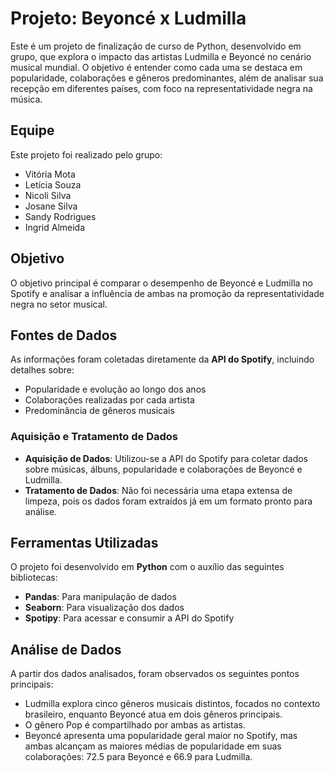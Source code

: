 # Projeto: Beyoncé x Ludmilla

Este é um projeto de finalização de curso de Python, desenvolvido em grupo, que explora o impacto das artistas Ludmilla e Beyoncé no cenário musical mundial. O objetivo é entender como cada uma se destaca em popularidade, colaborações e gêneros predominantes, além de analisar sua recepção em diferentes países, com foco na representatividade negra na música.

## Equipe

Este projeto foi realizado pelo grupo:
- Vitória Mota
- Letícia Souza
- Nicoli Silva
- Josane Silva
- Sandy Rodrigues
- Ingrid Almeida

## Objetivo
O objetivo principal é comparar o desempenho de Beyoncé e Ludmilla no Spotify e analisar a influência de ambas na promoção da representatividade negra no setor musical.

## Fontes de Dados
As informações foram coletadas diretamente da **API do Spotify**, incluindo detalhes sobre:
- Popularidade e evolução ao longo dos anos
- Colaborações realizadas por cada artista
- Predominância de gêneros musicais

### Aquisição e Tratamento de Dados
- **Aquisição de Dados**: Utilizou-se a API do Spotify para coletar dados sobre músicas, álbuns, popularidade e colaborações de Beyoncé e Ludmilla.
- **Tratamento de Dados**: Não foi necessária uma etapa extensa de limpeza, pois os dados foram extraídos já em um formato pronto para análise.

## Ferramentas Utilizadas
O projeto foi desenvolvido em **Python** com o auxílio das seguintes bibliotecas:
- **Pandas**: Para manipulação de dados
- **Seaborn**: Para visualização dos dados
- **Spotipy**: Para acessar e consumir a API do Spotify

## Análise de Dados
A partir dos dados analisados, foram observados os seguintes pontos principais:
- Ludmilla explora cinco gêneros musicais distintos, focados no contexto brasileiro, enquanto Beyoncé atua em dois gêneros principais.
- O gênero Pop é compartilhado por ambas as artistas.
- Beyoncé apresenta uma popularidade geral maior no Spotify, mas ambas alcançam as maiores médias de popularidade em suas colaborações: 72.5 para Beyoncé e 66.9 para Ludmilla.
